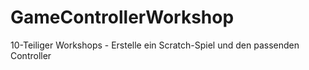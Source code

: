 # GameControllerWorkshop
10-Teiliger Workshops - Erstelle ein Scratch-Spiel und den passenden Controller 

